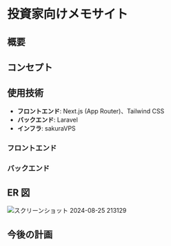 # 投資家向けメモサイト

## 概要

## コンセプト

## 使用技術

- **フロントエンド**: Next.js (App Router)、Tailwind CSS
- **バックエンド**: Laravel
- **インフラ**: sakuraVPS

### フロントエンド

### バックエンド

## ER 図
![スクリーンショット 2024-08-25 213129](https://github.com/user-attachments/assets/0693c131-0ba7-41bc-ac17-d793b925cfe3)


## 今後の計画
